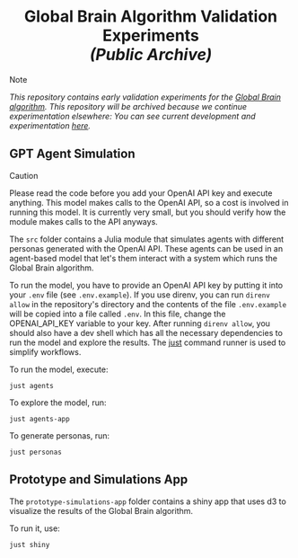 <h1 align="center" style="border-bottom: none">
    <div>Global Brain Algorithm Validation Experiments </div>
    <div><span style="font-style: italic">(Public Archive)</span></div>
</h1>

>[!NOTE]
>*This repository contains early validation experiments for the [Global Brain algorithm](https://social-protocols.org/global-brain/). This repository will be archived because we continue experimentation elsewhere: You can see current development and experimentation [here](https://github.com/social-protocols/GlobalBrainService.jl).*

## GPT Agent Simulation 

>[!CAUTION]
>Please read the code before you add your OpenAI API key and execute anything. This model makes calls to the OpenAI API, so a cost is involved in running this model. It is currently very small, but you should verify how the module makes calls to the API anyways.

The `src` folder contains a Julia module that simulates agents with different personas generated with the OpenAI API.
These agents can be used in an agent-based model that let's them interact with a system which runs the Global Brain algorithm.

To run the model, you have to provide an OpenAI API key by putting it into your `.env` file (see `.env.example`).
If you use direnv, you can run `direnv allow` in the repository's directory and the contents of the file `.env.example` will be copied into a file called `.env`.
In this file, change the OPENAI_API_KEY variable to your key.
After running `direnv allow`, you should also have a dev shell which has all the necessary dependencies to run the model and explore the results.
The [just](https://github.com/casey/just) command runner is used to simplify workflows.

To run the model, execute:

```
just agents
```

To explore the model, run:

```
just agents-app
```

To generate personas, run:

```
just personas
```

## Prototype and Simulations App

The `prototype-simulations-app` folder contains a shiny app that uses d3 to visualize the results of the Global Brain algorithm.

To run it, use:

```
just shiny
```
